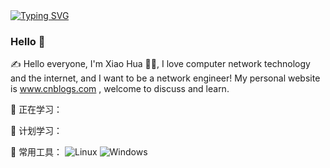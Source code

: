 <!-- ⌨️ Readme Typing SVG -->
<div>
    <a href="https://www.cnblogs.com/nc086">
        <img src="https://readme-typing-svg.demolab.com?font=Fira+Code&width=555&pause=1000&lines=Record and become a better version of yourself; 记录并成为更好的自己&center=true&size=20" alt="Typing SVG" />
    </a>
</div>

### Hello 👋
<p>✍️ Hello everyone, I'm Xiao Hua 🧑‍💻, I love computer network technology and the internet, and I want to be a network engineer! My personal website is <a href="https://www.cnblogs.com/nc086">www.cnblogs.com</a> , welcome to discuss and learn. </p>

💪 正在学习：

🧠 计划学习：

🧰 常用工具：
![Linux](https://img.shields.io/badge/Linux-FCC624?style=flat-square&logo=linux&logoColor=black)
![Windows](https://img.shields.io/badge/Windows-0078D6?style=flat-square&logo=windows&logoColor=white)

<!--
**NC086/NC086** is a ✨ _special_ ✨ repository because its `README.md` (this file) appears on your GitHub profile.

Here are some ideas to get you started:

- 🔭 I’m currently working on ...
- 🌱 I’m currently learning ...
- 👯 I’m looking to collaborate on ...
- 🤔 I’m looking for help with ...
- 💬 Ask me about ...
- 📫 How to reach me: ...
- 😄 Pronouns: ...
- ⚡ Fun fact: ...
-->
